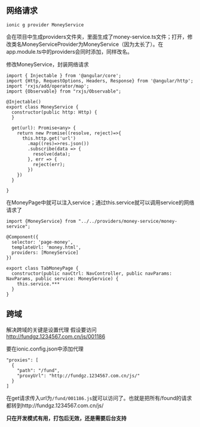 ## 网络请求

```
ionic g provider MoneyService
```

会在项目中生成providers文件夹，里面生成了money-service.ts文件；打开，修改类名MoneyServiceProvider为MoneyService（因为太长了）。在app.module.ts中的providers会同时添加，同样改名。

修改MoneyService，封装网络请求

```
import { Injectable } from '@angular/core';
import {Http, RequestOptions, Headers, Response} from '@angular/http';
import 'rxjs/add/operator/map';
import {Observable} from "rxjs/Observable";

@Injectable()
export class MoneyService {
  constructor(public http: Http) {
  }

  get(url): Promise<any> {
    return new Promise((resolve, reject)=>{
      this.http.get('url')
        .map((res)=>res.json())
        .subscribe(data => {
          resolve(data);
        }, err => {
          reject(err);
        })
    })
  }

}

```

在MoneyPage中就可以注入service；通过this.service就可以调用service的网络请求了

```
import {MoneyService} from "../../providers/money-service/money-service";

@Component({
  selector: 'page-money',
  templateUrl: 'money.html',
  providers: [MoneyService]
})

export class TabMoneyPage {
  constructor(public navCtrl: NavController, public navParams: NavParams, public service: MoneyService) {
    this.service.***
  }
}
```

## 跨域
解决跨域的关键是设置代理
假设要访问
http://fundgz.1234567.com.cn/js/001186

要在ionic.config.json中添加代理

```
"proxies": [
  {
    "path": "/fund",
    "proxyUrl": "http://fundgz.1234567.com.cn/js/"
  }
]
```

在get请求传入url为`/fund/001186.js`就可以访问了。也就是把所有/found的请求都转到http://fundgz.1234567.com.cn/js/

**只在开发模式有用，打包后无效，还是需要后台支持**